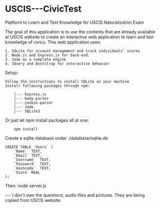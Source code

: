 # USCIS---CivicTest
Platform to Learn and Test Knowledge for USCIS Naturalization Exam

The goal of this application is to use the contents that are already available at USCIS website to create an interactive web application to learn and test knowledge of civics.
This web application uses:

	1. SQLite for account management and track individuals’ scores
	2. Node.js and Express.js for back-end.
	3. Jade as a template engine
	4. JQuery and Bootstrap for interactive behavior
	
Setup:

	Follow the instructions to install SQLite on your machine
	Install following packages through npm:
	
		|--- Express.js
		|--- body-parser
		|--- cookie-parser
		|--- Jade
		|--- SQLite3
Or just let npm install packages all at one:

		npm install

Create a sqlite database under ./database/sqlite.db

	CREATE TABLE `Users` (
		`Name`	TEXT,
		`Email`	TEXT,
		`Username`	TEXT,
		`Password`	TEXT,
		`Hashcode`	TEXT,
		`Score`	REAL
	);
	
Then:
	node server.js

--- I don't own the questions, audio files and pictures. They are being copied from USCIS website.
